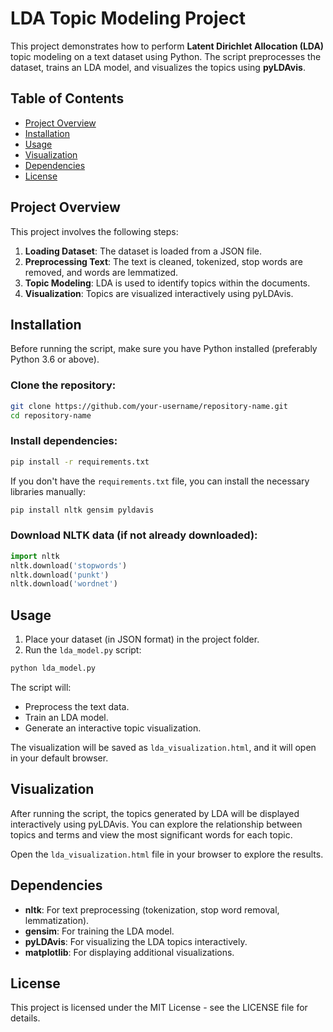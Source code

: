
# LDA Topic Modeling Project

This project demonstrates how to perform **Latent Dirichlet Allocation (LDA)** topic modeling on a text dataset using Python. The script preprocesses the dataset, trains an LDA model, and visualizes the topics using **pyLDAvis**.

## Table of Contents
- [Project Overview](#project-overview)
- [Installation](#installation)
- [Usage](#usage)
- [Visualization](#visualization)
- [Dependencies](#dependencies)
- [License](#license)

## Project Overview

This project involves the following steps:
1. **Loading Dataset**: The dataset is loaded from a JSON file.
2. **Preprocessing Text**: The text is cleaned, tokenized, stop words are removed, and words are lemmatized.
3. **Topic Modeling**: LDA is used to identify topics within the documents.
4. **Visualization**: Topics are visualized interactively using pyLDAvis.

## Installation

Before running the script, make sure you have Python installed (preferably Python 3.6 or above).

### Clone the repository:
```bash
git clone https://github.com/your-username/repository-name.git
cd repository-name
```

### Install dependencies:
```bash
pip install -r requirements.txt
```

If you don't have the `requirements.txt` file, you can install the necessary libraries manually:
```bash
pip install nltk gensim pyldavis
```

### Download NLTK data (if not already downloaded):
```python
import nltk
nltk.download('stopwords')
nltk.download('punkt')
nltk.download('wordnet')
```

## Usage

1. Place your dataset (in JSON format) in the project folder.
2. Run the `lda_model.py` script:
```bash
python lda_model.py
```

The script will:
- Preprocess the text data.
- Train an LDA model.
- Generate an interactive topic visualization.

The visualization will be saved as `lda_visualization.html`, and it will open in your default browser.

## Visualization

After running the script, the topics generated by LDA will be displayed interactively using pyLDAvis. You can explore the relationship between topics and terms and view the most significant words for each topic.

Open the `lda_visualization.html` file in your browser to explore the results.

## Dependencies

- **nltk**: For text preprocessing (tokenization, stop word removal, lemmatization).
- **gensim**: For training the LDA model.
- **pyLDAvis**: For visualizing the LDA topics interactively.
- **matplotlib**: For displaying additional visualizations.

## License

This project is licensed under the MIT License - see the LICENSE file for details.
